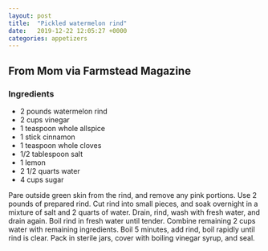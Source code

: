 ```yaml
---
layout: post
title:  "Pickled watermelon rind"
date:   2019-12-22 12:05:27 +0000
categories: appetizers
---
```


## From Mom via Farmstead Magazine
### Ingredients
* 2 pounds watermelon rind
* 2 cups vinegar
* 1 teaspoon whole allspice
* 1 stick cinnamon
* 1 teaspoon whole cloves
* 1/2 tablespoon salt
* 1 lemon
* 2 1/2 quarts water
* 4 cups sugar


Pare outside green skin from the rind, and remove any pink portions. Use 2 pounds of prepared rind. Cut rind into small pieces, and soak overnight in a mixture of salt and 2 quarts of water. Drain, rind, wash with fresh water, and drain again. Boil rind in fresh water until tender. Combine remaining 2 cups water with remaining ingredients. Boil 5 minutes, add rind, boil rapidly until rind is clear. Pack in sterile jars, cover with boiling vinegar syrup, and seal.
